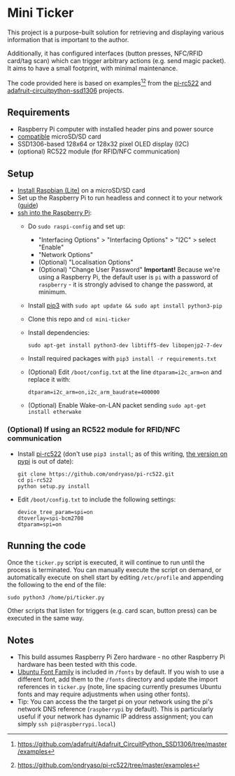 # Mini Ticker

This project is a purpose-built solution for retrieving and displaying various information that is important to the author.

Additionally, it has configured interfaces (button presses, NFC/RFID card/tag scan) which can trigger arbitrary actions (e.g. send magic packet). It aims to have a small footprint, with minimal maintenance.

The code provided here is based on examples[^1][^2] from the [pi-rc522](https://github.com/ondryaso/pi-rc522) and [adafruit-circuitpython-ssd1306](https://github.com/adafruit/Adafruit_CircuitPython_SSD1306) projects.

## Requirements

- Raspberry Pi computer with installed header pins and power source
- [compatible](https://www.raspberrypi.org/documentation/installation/sd-cards.md) microSD/SD card
- SSD1306-based 128x64 or 128x32 pixel OLED display (I2C)
- (optional) RC522 module (for RFID/NFC communication)

## Setup

- [Install Raspbian (Lite)](https://www.raspberrypi.org/downloads/raspbian/) on a microSD/SD card
- Set up the Raspberry Pi to run headless and connect it to your network ([guide](https://www.raspberrypi.org/documentation/configuration/wireless/headless.md))
- [ssh into the Raspberry Pi](https://www.raspberrypi.org/documentation/remote-access/ssh/):
  - Do `sudo raspi-config` and set up:
    - "Interfacing Options" > "Interfacing Options" > "I2C" > select "Enable"
    - "Network Options"
    - (Optional) "Localisation Options"
    - (Optional) "Change User Password"
      **Important!** Because we're using a Raspberry Pi, the default user is `pi` with a password of `raspberry` - it is strongly advised to change the password, at minimum.
  - Install [pip3](https://www.raspberrypi.org/documentation/linux/software/python.md) with `sudo apt update && sudo apt install python3-pip`
  - Clone this repo and `cd mini-ticker`
  - Install dependencies:
  
    ```shell
    sudo apt-get install python3-dev libtiff5-dev libopenjp2-7-dev
    ```

  - Install required packages with `pip3 install -r requirements.txt`
  - (Optional) Edit `/boot/config.txt` at the line `dtparam=i2c_arm=on` and replace it with:

    ```shell
    dtparam=i2c_arm=on,i2c_arm_baudrate=400000
    ```
  
  - (Optional) Enable Wake-on-LAN packet sending `sudo apt-get install etherwake`

### (Optional) If using an RC522 module for RFID/NFC communication

- Install [pi-rc522](https://github.com/ondryaso/pi-rc522) (don't use `pip3 install`; as of this writing, [the version on pypi](https://pypi.org/project/pi-rc522/#history) is out of date):

  ```shell
  git clone https://github.com/ondryaso/pi-rc522.git
  cd pi-rc522
  python setup.py install
  ```

- Edit `/boot/config.txt` to include the following settings:

  ```settings
  device_tree_param=spi=on
  dtoverlay=spi-bcm2708
  dtparam=spi=on
  ```

## Running the code

Once the `ticker.py` script is executed, it will continue to run until the process is terminated. You can manually execute the script on demand, or automatically execute on shell start by editing `/etc/profile` and appending the following to the end of the file:

```shell
sudo python3 /home/pi/ticker.py
```

Other scripts that listen for triggers (e.g. card scan, button press) can be executed in the same way.

## Notes

- This build assumes Raspberry Pi Zero hardware - no other Raspberry Pi hardware has been tested with this code.
- [Ubuntu Font Family](https://design.ubuntu.com/font/) is included in `/fonts` by default. If you wish to use a different font, add them to the `/fonts` directory and update the import references in `ticker.py` (note, line spacing currently presumes Ubuntu fonts and may require adjustments when using other fonts).
- Tip: You can access the the target pi on your network using the pi's network DNS reference (`raspberrypi` by default). This is particularly useful if your network has dynamic IP address assignment; you can simply `ssh pi@raspberrypi.local`)

[^1]: https://github.com/adafruit/Adafruit_CircuitPython_SSD1306/tree/master/examples
[^2]: https://github.com/ondryaso/pi-rc522/tree/master/examples
